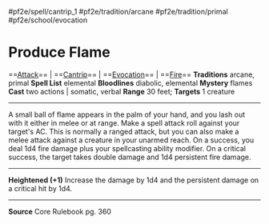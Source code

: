 #pf2e/spell/cantrip_1 #pf2e/tradition/arcane #pf2e/tradition/primal #pf2e/school/evocation 
# Produce Flame
==[Attack](../../../Traits/Attack.md)== | ==[Cantrip](../../../Traits/Cantrip.md)== | ==[Evocation](../../../Traits/Evocation.md)== | ==[Fire](../../../Traits/Fire.md)==
**Traditions** arcane, primal
**Spell List** elemental
**Bloodlines** diabolic, elemental
**Mystery** flames
**Cast** two actions | somatic, verbal
**Range** 30 feet; **Targets** 1 creature

---
A small ball of flame appears in the palm of your hand, and you lash out with it either in melee or at range. Make a spell attack roll against your target's AC. This is normally a ranged attack, but you can also make a melee attack against a creature in your unarmed reach. On a success, you deal 1d4 fire damage plus your spellcasting ability modifier. On a critical success, the target takes double damage and 1d4 persistent fire damage.

---
**Heightened (+1)** Increase the damage by 1d4 and the persistent damage on a critical hit by 1d4.

---
**Source** Core Rulebook pg. 360